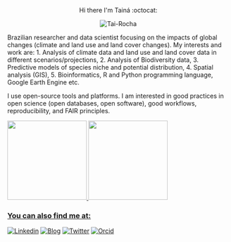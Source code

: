 <p align="center">  Hi there I'm Tainá :octocat: </p>
<p align="center"> <img src="https://komarev.com/ghpvc/?username=Tai-Rocha" alt="Tai-Rocha" /> </p>

Brazilian researcher and data scientist focusing on the impacts of global changes (climate and land use and land cover changes). My interests and work are: 1. Analysis of climate data and land use and land cover data in different scenarios/projections, 2. Analysis of Biodiversity data, 3. Predictive models of species niche and potential distribution, 4. Spatial analysis (GIS), 5. Bioinformatics, R and Python programming language, Google Earth Engine etc.

I use open-source tools and platforms. I am interested in good practices in open science (open databases, open software), good workflows, reproducibility, and FAIR principles.

<div>
  <a href="https://github.com/Tai-Rocha">
  <img height="180em" src="https://github-readme-stats.vercel.app/api?username=tai-rocha&show_icons=true&theme=dark&include_all_commits=true&count_private=true"/>
  <img height="180em" src="https://github-readme-stats.vercel.app/api/top-langs/?username=tai-rocha&layout=compact&langs_count=16&theme=dark"/>
<div>
  
### You can also find me at:
[![Linkedin](https://img.shields.io/badge/LinkedIn-blue?style=for-the-badge&logo=Linkedin)](https://www.linkedin.com/in/tai-rocha/)
[![Blog](https://img.shields.io/badge/Blog-blue.svg?style=for-the-badge&logo=blog)](https://tainaweb-en.netlify.app/)
[![Twitter](https://img.shields.io/badge/Twitter-blue.svg?style=for-the-badge&logo=twitter)](https://twitter.com/Tai_Rocha_)
[![Orcid](https://img.shields.io/badge/Orcid-green.svg?style=for-the-badge&logo=orcid)](https://orcid.org/0000-0001-6874-2447)


